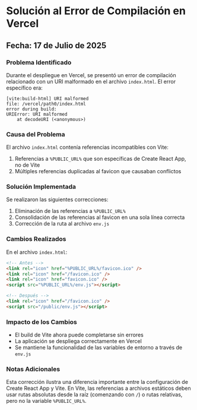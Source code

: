 # Solución al Error de Compilación en Vercel

## Fecha: 17 de Julio de 2025

### Problema Identificado
Durante el despliegue en Vercel, se presentó un error de compilación relacionado con un URI malformado en el archivo `index.html`. El error específico era:

```
[vite:build-html] URI malformed
file: /vercel/path0/index.html
error during build:
URIError: URI malformed
    at decodeURI (<anonymous>)
```

### Causa del Problema
El archivo `index.html` contenía referencias incompatibles con Vite:
1. Referencias a `%PUBLIC_URL%` que son específicas de Create React App, no de Vite
2. Múltiples referencias duplicadas al favicon que causaban conflictos

### Solución Implementada
Se realizaron las siguientes correcciones:
1. Eliminación de las referencias a `%PUBLIC_URL%`
2. Consolidación de las referencias al favicon en una sola línea correcta
3. Corrección de la ruta al archivo `env.js`

### Cambios Realizados
En el archivo `index.html`:
```html
<!-- Antes -->
<link rel="icon" href="%PUBLIC_URL%/favicon.ico" />
<link rel="icon" href="/favicon.ico" />
<link rel="icon" href="favicon.ico" />
<script src="%PUBLIC_URL%/env.js"></script>

<!-- Después -->
<link rel="icon" href="/favicon.ico" />
<script src="/public/env.js"></script>
```

### Impacto de los Cambios
- El build de Vite ahora puede completarse sin errores
- La aplicación se despliega correctamente en Vercel
- Se mantiene la funcionalidad de las variables de entorno a través de `env.js`

### Notas Adicionales
Esta corrección ilustra una diferencia importante entre la configuración de Create React App y Vite. En Vite, las referencias a archivos estáticos deben usar rutas absolutas desde la raíz (comenzando con `/`) o rutas relativas, pero no la variable `%PUBLIC_URL%`.
